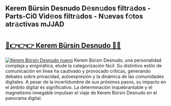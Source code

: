 ## Kerem Bürsin Desnudo D𝚎sn𝚞dos filtr𝚊dos - Parts-Ci0 Vid𝚎os filtr𝚊dos - N𝚞evas f𝚘tos atr𝚊ctivas mJJAD

# <h2><a href="http://mb53egd.tromn.icu/?c=Kerem+B%c3%bcrsin+Desnudo">🔗👉👉👉 Kerem Bürsin Desnudo 🔗🔗</a></h2>

[![Kerem Bürsin Desnudo nuevo](https://i.imgur.com/pEAQMta.gif)](http://mb53egd.tromn.icu/?c=Kerem+B%c3%bcrsin+Desnudo)
Kerem Bürsin Desnudo, una personalidad compleja y enigmática, elude la categorización fácil. Su distintivo estilo de comunicación en línea ha cautivado y provocado críticas, generando debates sobre privacidad, autoexpresión y la dinámica de las comunidades digitales. A pesar de la incertidumbre de sus próximos pasos, su impacto en el ámbito digital es significativo. La determinación inquebrantable y el magnetismo innegable impulsan el viaje de Kerem Bürsin Desnudo en el panorama digital.
